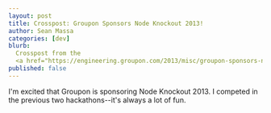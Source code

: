 ```yaml
---
layout: post
title: Crosspost: Groupon Sponsors Node Knockout 2013!
author: Sean Massa
categories: [dev]
blurb:
  Crosspost from the
  <a href="https://engineering.groupon.com/2013/misc/groupon-sponsors-node-knockout-2013/">Groupon Engineering blog</a>!
published: false
---
```


I'm excited that Groupon is sponsoring Node Knockout 2013.
I competed in the previous two hackathons--it's always a lot of fun.
